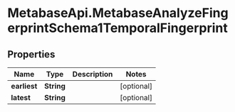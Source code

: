 # MetabaseApi.MetabaseAnalyzeFingerprintSchema1TemporalFingerprint

## Properties

Name | Type | Description | Notes
------------ | ------------- | ------------- | -------------
**earliest** | **String** |  | [optional] 
**latest** | **String** |  | [optional] 



